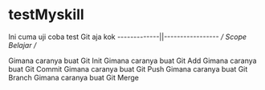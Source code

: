 # testMyskill
Ini cuma uji coba test Git aja kok
-------------||-----------------
*/ Scope Belajar /*

Gimana caranya buat Git Init
Gimana caranya buat Git Add
Gimana caranya buat Git Commit
Gimana caranya buat Git Push
Gimana caranya buat Git Branch 
Gimana caranya buat Git Merge
